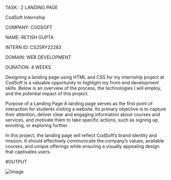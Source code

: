 TASK : 2 LANDING PAGE

CodSoft Internship

COMPANY: CODSOFT

NAME: RETISH GUPTA

INTERN ID: CS25RY22283

DOMAIN: WEB DEVELOPMENT

DURATION: 4 WEEKS

Designing a landing page using HTML and CSS for my internship project at CodSoft is a valuable opportunity to highlight my front-end development skills. Below is an overview of the process, the technologies I will employ, and the potential impact of this project.

Purpose of a Landing Page A landing page serves as the first point of interaction for students visiting a website. Its primary objective is to capture their attention, deliver clear and engaging information about courses and services, and motivate them to take specific actions, such as signing up, enrolling, or exploring further.

In this project, the landing page will reflect CodSoft’s brand identity and mission. It should effectively communicate the company’s values, available courses, and unique offerings while ensuring a visually appealing design that captivates users.

#OUTPUT

![Image](https://github.com/user-attachments/assets/99b74f68-1a38-4e10-a835-0cf76d7fe9e7)
